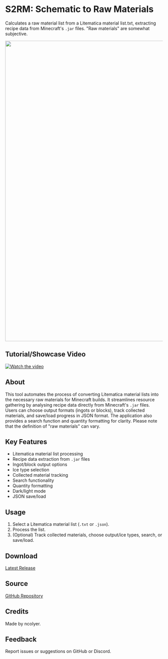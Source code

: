 # S2RM: Schematic to Raw Materials
Calculates a raw material list from a Litematica material list.txt, extracting recipe data from Minecraft's `.jar` files. "Raw materials" are somewhat subjective.
<p align="center">
  <img src="https://github.com/user-attachments/assets/5ef31c7d-2b10-46a6-a70f-a731b4fce0c6" width="960">
</p>

## Tutorial/Showcase Video
[![Watch the video](https://img.youtube.com/vi/FdPh9KoVuV8/maxresdefault.jpg)](https://youtu.be/FdPh9KoVuV8)

## About

This tool automates the process of converting Litematica material lists into the necessary raw materials for Minecraft builds. It streamlines resource gathering by analysing recipe data directly from Minecraft's `.jar` files. Users can choose output formats (ingots or blocks), track collected materials, and save/load progress in JSON format. The application also provides a search function and quantity formatting for clarity. Please note that the definition of "raw materials" can vary.

## Key Features

* Litematica material list processing
* Recipe data extraction from `.jar` files
* Ingot/block output options
* Ice type selection
* Collected material tracking
* Search functionality
* Quantity formatting
* Dark/light mode
* JSON save/load

## Usage

1.  Select a Litematica material list (`.txt` or `.json`).
2.  Process the list.
3.  (Optional) Track collected materials, choose output/ice types, search, or save/load.

## Download

[Latest Release](https://github.com/ncolyer11/S2RM/releases)

## Source

[GitHub Repository](https://github.com/ncolyer11/S2RM)

## Credits

Made by ncolyer.

## Feedback

Report issues or suggestions on GitHub or Discord.
